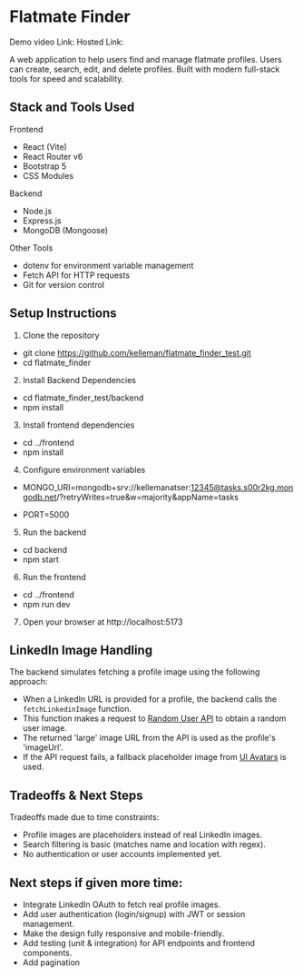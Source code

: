 # Flatmate Finder 
Demo video Link:
Hosted Link:

A web application to help users find and manage flatmate profiles. Users can create, search, edit, and delete profiles. Built with modern full-stack tools for speed and scalability.


## Stack and Tools Used

Frontend 
- React (Vite)  
- React Router v6  
- Bootstrap 5  
- CSS Modules  

Backend  
- Node.js  
- Express.js  
- MongoDB (Mongoose)  

Other Tools 
- dotenv for environment variable management  
- Fetch API for HTTP requests  
- Git for version control  

 ## Setup Instructions

1. Clone the repository 
- git clone https://github.com/kelleman/flatmate_finder_test.git
- cd flatmate_finder

2. Install Backend Dependencies
- cd flatmate_finder_test/backend
- npm install

3. Install frontend dependencies

- cd ../frontend
- npm install

4. Configure environment variables
- MONGO_URI=mongodb+srv://kellemanatser:12345@tasks.s00r2kg.mongodb.net/?retryWrites=true&w=majority&appName=tasks

- PORT=5000

5. Run the backend
- cd backend
- npm start

6. Run the frontend
- cd ../frontend
- npm run dev

7. Open your browser at http://localhost:5173

## LinkedIn Image Handling

The backend simulates fetching a profile image using the following approach:

- When a LinkedIn URL is provided for a profile, the backend calls the `fetchLinkedinImage` function.
- This function makes a request to [Random User API](https://randomuser.me/) to obtain a random user image.
- The returned 'large' image URL from the API is used as the profile's 'imageUrl'.
- If the API request fails, a fallback placeholder image from [UI Avatars](https://ui-avatars.com/) is used.


## Tradeoffs & Next Steps
Tradeoffs made due to time constraints:
- Profile images are placeholders instead of real LinkedIn images.
- Search filtering is basic (matches name and location with regex).
- No authentication or user accounts implemented yet.

## Next steps if given more time:
- Integrate LinkedIn OAuth to fetch real profile images.
- Add user authentication (login/signup) with JWT or session management.
- Make the design fully responsive and mobile-friendly.
- Add testing (unit & integration) for API endpoints and frontend components.
- Add pagination